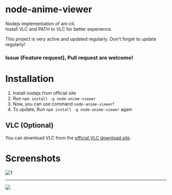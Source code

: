 # node-anime-viewer
Nodejs implementation of ani-cli.  
Install VLC and PATH to VLC for better experience.

This project is very active and updated regularly. Don't forget to update regularly!

### Issue (Feature request), Pull request are welcome!

# Installation
1. Install nodejs from official site
2. Run `npm install -g node-anime-viewer` 
3. Now, you can use command `node-anime-viewer`!
4. To update, Run `npm install -g node-anime-viewer` again

## VLC (Optional)

You can download VLC from the [official VLC download site](https://www.videolan.org/vlc/#download). 

# Screenshots

![1](https://i.imgur.com/xxy7Kdu.png)

---

![ ](https://i.imgur.com/aSMa5ul.gif)
